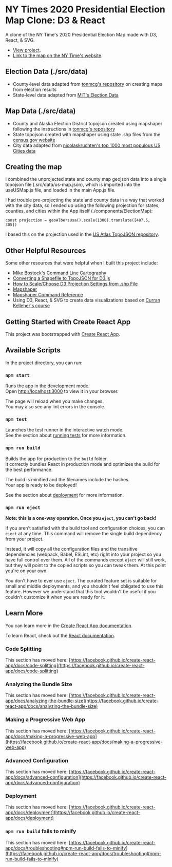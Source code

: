 # NY Times 2020 Presidential Election Map Clone: D3 & React

A clone of the NY Time's 2020 Presidential Election Map made with D3, React, & SVG.

- [View project](https://brenjamin.github.io/d3-react-2020-election-map).
- [Link to the map on the NY Time's website](https://www.nytimes.com/interactive/2020/11/03/us/elections/results-president.html).

## Election Data (./src/data)

- County-level data adapted from [tonmcg's repository](https://github.com/tonmcg/US_County_Level_Election_Results_08-20) on creating maps from election results
- State-level data adapted from [MIT's Election Data](https://electionlab.mit.edu/data)

## Map Data (./src/data)

- County and Alaska Election District topojson created using mapshaper following the instructions in [tonmcg's repository](https://github.com/tonmcg/US_County_Level_Election_Results_08-20)
- State topojson created with mapshaper using state .shp files from the [census.gov website](https://www2.census.gov/geo/tiger/GENZ2019/shp/)
- City data adapted from [nicolaskruchten's top 1000 most populous US Cities data](https://github.com/plotly/datasets/blob/master/us-cities-top-1k.csv)

## Creating the map

I combined the unprojected state and county map geojson data into a single topojson file (.src/data/us-map.json), which is imported into the useUSMap.js file, and loaded in the main App.js file.

I had trouble pre-projecting the state and county data in a way that worked with the city data, so I ended up using the following projection for states, counties, and cities within the App itself (./components/ElectionMap):

<code>const projection = geoAlbersUsa().scale(1300).translate([487.5, 305])</code>

I based this on the projection used in the [US Atlas TopoJSON repository](https://github.com/topojson/us-atlas).

## Other Helpful Resources

Some other resources that were helpful when I built this project include:

- [Mike Bostock's Command Line Cartography](https://medium.com/@mbostock/command-line-cartography-part-1-897aa8f8ca2c)
- [Converting a Shapefile to TopoJSON for D3.js](https://github.com/MAPC/infrastructure/blob/master/docs/D3%20Map%20Setup.md)
- [How to Scale/Choose D3 Projection Settings from .shp File](https://stackoverflow.com/questions/48270218/how-to-scale-choose-d3-projection-settings-from-shp-file)
- [Mapshaper](https://mapshaper.org/)
- [Mapshaper Command Reference](https://github.com/mbloch/mapshaper/wiki/Command-Reference)
- Using D3, React, & SVG to create data visualizations based on [Curran Kelleher's course](https://www.youtube.com/watch?v=2LhoCfjm8R4)

## Getting Started with Create React App

This project was bootstrapped with [Create React App](https://github.com/facebook/create-react-app).

## Available Scripts

In the project directory, you can run:

### `npm start`

Runs the app in the development mode.\
Open [http://localhost:3000](http://localhost:3000) to view it in your browser.

The page will reload when you make changes.\
You may also see any lint errors in the console.

### `npm test`

Launches the test runner in the interactive watch mode.\
See the section about [running tests](https://facebook.github.io/create-react-app/docs/running-tests) for more information.

### `npm run build`

Builds the app for production to the `build` folder.\
It correctly bundles React in production mode and optimizes the build for the best performance.

The build is minified and the filenames include the hashes.\
Your app is ready to be deployed!

See the section about [deployment](https://facebook.github.io/create-react-app/docs/deployment) for more information.

### `npm run eject`

**Note: this is a one-way operation. Once you `eject`, you can't go back!**

If you aren't satisfied with the build tool and configuration choices, you can `eject` at any time. This command will remove the single build dependency from your project.

Instead, it will copy all the configuration files and the transitive dependencies (webpack, Babel, ESLint, etc) right into your project so you have full control over them. All of the commands except `eject` will still work, but they will point to the copied scripts so you can tweak them. At this point you're on your own.

You don't have to ever use `eject`. The curated feature set is suitable for small and middle deployments, and you shouldn't feel obligated to use this feature. However we understand that this tool wouldn't be useful if you couldn't customize it when you are ready for it.

## Learn More

You can learn more in the [Create React App documentation](https://facebook.github.io/create-react-app/docs/getting-started).

To learn React, check out the [React documentation](https://reactjs.org/).

### Code Splitting

This section has moved here: [https://facebook.github.io/create-react-app/docs/code-splitting](https://facebook.github.io/create-react-app/docs/code-splitting)

### Analyzing the Bundle Size

This section has moved here: [https://facebook.github.io/create-react-app/docs/analyzing-the-bundle-size](https://facebook.github.io/create-react-app/docs/analyzing-the-bundle-size)

### Making a Progressive Web App

This section has moved here: [https://facebook.github.io/create-react-app/docs/making-a-progressive-web-app](https://facebook.github.io/create-react-app/docs/making-a-progressive-web-app)

### Advanced Configuration

This section has moved here: [https://facebook.github.io/create-react-app/docs/advanced-configuration](https://facebook.github.io/create-react-app/docs/advanced-configuration)

### Deployment

This section has moved here: [https://facebook.github.io/create-react-app/docs/deployment](https://facebook.github.io/create-react-app/docs/deployment)

### `npm run build` fails to minify

This section has moved here: [https://facebook.github.io/create-react-app/docs/troubleshooting#npm-run-build-fails-to-minify](https://facebook.github.io/create-react-app/docs/troubleshooting#npm-run-build-fails-to-minify)
